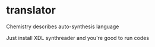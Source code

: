# translator
Chemistry describes auto-synthesis language

Just install XDL synthreader and you're good to run codes
